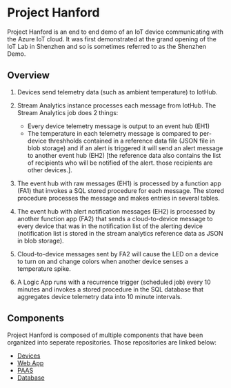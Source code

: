 # Project Hanford
Project Hanford is an end to end demo of an IoT device communicating with the Azure IoT cloud. It was first demonstrated at the grand opening of the IoT Lab in Shenzhen and so is sometimes referred to as the Shenzhen Demo.

## Overview

1. Devices send telemetry data (such as ambient temperature) to IotHub.
2. Stream Analytics instance processes each message from IotHub. The Stream Analytics job does 2 things:
	* Every device telemetry message is output to an event hub (EH1)
	* The temperature in each telemetry message is compared to per-device threshholds contained in a reference data file (JSON file in blob storage) and if an alert is triggered it will send an alert message to another event hub (EH2) [the reference data also contains the list of recipients who will be notified of the alert. those recipients are other devices.].

3. The event hub with raw messages (EH1) is processed by a function app (FA1) that invokes a SQL stored procedure for each message. The stored procedure processes the message and makes entries in several tables.
4. The event hub with alert notification messages (EH2) is processed by another function app (FA2) that sends a cloud-to-device message to every device that was in the notification list of the alerting device (notification list is stored in the stream analytics reference data as JSON in blob storage).
5. Cloud-to-device messages sent by FA2 will cause the LED on a device to turn on and change colors when another device senses a temperature spike.
6. A Logic App runs with a recurrence trigger (scheduled job) every 10 minutes and invokes a stored procedure in the SQL database that aggregates device telemetry data into 10 minute intervals.


## Components

Project Hanford is composed of multiple components that have been organized into seperate repositories. Those repositories are linked below:

- [Devices](https://github.com/Redcley/iotil-hanford-device)
- [Web App](https://github.com/Redcley/iotil-hanford-webapp)
- [PAAS](https://github.com/Redcley/iotil-hanford-paas)
- [Database](https://github.com/Redcley/iotil-hanford-database)
